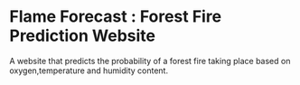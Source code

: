 # Flame Forecast : Forest Fire Prediction Website
A website that predicts the probability of a forest fire taking place based on oxygen,temperature and humidity content.

